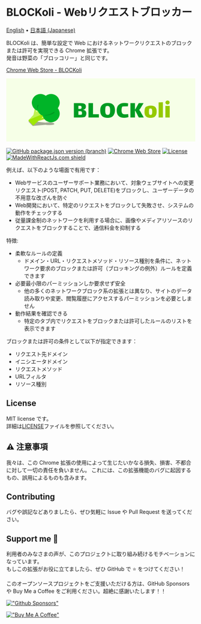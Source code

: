 # BLOCKoli - Webリクエストブロッカー

[English](./README.md) •
[日本語 (Japanese)](./README.ja.md)

BLOCKoli は、簡単な設定で Web におけるネットワークリクエストのブロックまたは許可を実現できる Chrome 拡張です。  
発音は野菜の「ブロッコリー」と同じです。

[Chrome Web Store - BLOCKoli](https://chrome.google.com/webstore/detail/blockoli/fekkdhfmnpifpdgipnkjgfaalcffdeih)

[![BLOCKoli](./images/brand.png)](https://chrome.google.com/webstore/detail/blockoli/fekkdhfmnpifpdgipnkjgfaalcffdeih)

[![GitHub package.json version (branch)](https://img.shields.io/github/package-json/v/dash14/BLOCKoli/main?label=Version)](./package.json)
[![Chrome Web Store](https://img.shields.io/chrome-web-store/v/fekkdhfmnpifpdgipnkjgfaalcffdeih?label=Chrome%20Web%20Store)](https://chrome.google.com/webstore/detail/blockoli/fekkdhfmnpifpdgipnkjgfaalcffdeih)
[![License](https://img.shields.io/github/license/dash14/BLOCKoli)](./LICENSE)
[![MadeWithReactJs.com shield](https://madewithreactjs.com/storage/repo-shields/4660-shield.svg)](https://madewithreactjs.com/p/blockoli/shield-link)

例えば、以下のような場面で有用です：
* Webサービスのユーザーサポート業務において、対象ウェブサイトへの変更リクエスト(POST, PATCH, PUT, DELETE)をブロックし、ユーザーデータの不用意な改ざんを防ぐ
* Web開発において、特定のリクエストをブロックして失敗させ、システムの動作をチェックする
* 従量課金制のネットワークを利用する場合に、画像やメディアリソースのリクエストをブロックすることで、通信料金を抑制する

特徴:
* 柔軟なルールの定義
  * ドメイン・URL・リクエストメソッド・リソース種別を条件に、ネットワーク要求のブロックまたは許可（ブロッキングの例外）ルールを定義できます
* 必要最小限のパーミッションしか要求せず安全
  * 他の多くのネットワークブロック系の拡張とは異なり、サイトのデータ読み取りや変更、閲覧履歴にアクセスするパーミッションを必要としません
* 動作結果を確認できる
  * 特定のタブ内でリクエストをブロックまたは許可したルールのリストを表示できます

ブロックまたは許可の条件として以下が指定できます：
* リクエスト先ドメイン
* イニシエータドメイン
* リクエストメソッド
* URLフィルタ
* リソース種別

## License

MIT license です。  
詳細は[LICENSE](./LICENSE)ファイルを参照してください。

## ⚠ 注意事項

我々は、この Chrome 拡張の使用によって生じたいかなる損失、損害、不都合に対して一切の責任を負いません。
これには、この拡張機能のバグに起因するもの、誤用によるものも含みます。

## Contributing

バグや誤記などありましたら、ぜひ気軽に Issue や Pull Request を送ってください。

## Support me 🌟

利用者のみなさまの声が、このプロジェクトに取り組み続けるモチベーションになっています。  
もしこの拡張がお役に立てましたら、ぜひ GitHub で ⭐ をつけてください！

このオープンソースプロジェクトをご支援いただける方は、GitHub Sponsors や Buy Me a Coffee
をご利用ください。超絶に感謝いたします！！

[!["Github Sponsors"](https://img.shields.io/badge/sponsor-30363D?style=for-the-badge&logo=GitHub-Sponsors&logoColor=#EA4AAA)](https://github.com/sponsors/dash14)

[!["Buy Me A Coffee"](https://www.buymeacoffee.com/assets/img/custom_images/orange_img.png)](https://www.buymeacoffee.com/dash14.ack)
